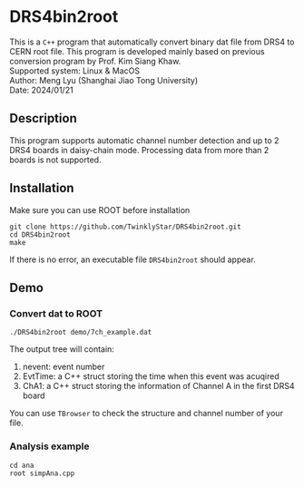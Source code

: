 # DRS4bin2root
This is a `C++` program that automatically convert binary dat file from DRS4 to CERN root file. This program is developed mainly based on previous conversion program by Prof. Kim Siang Khaw.  
Supported system: Linux & MacOS\
Author: Meng Lyu (Shanghai Jiao Tong University)\
Date: 2024/01/21

## Description
This program supports automatic channel number detection and up to 2 DRS4 boards in daisy-chain mode. Processing data from more
than 2 boards is not supported.

## Installation
Make sure you can use ROOT before installation

```
git clone https://github.com/TwinklyStar/DRS4bin2root.git
cd DRS4bin2root
make
```
If there is no error, an executable file `DRS4bin2root` should appear.
## Demo
### Convert dat to ROOT
```
./DRS4bin2root demo/7ch_example.dat
```
The output tree will contain:  
1. nevent: event number
2. EvtTime: a C++ struct storing the time when this event was acuqired
3. ChA1: a C++ struct storing the information of Channel A in the first DRS4 board

You can use `TBrowser` to check the structure and channel number of your file.

### Analysis example
```
cd ana
root simpAna.cpp
```

